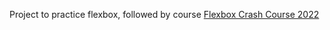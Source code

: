 Project to practice flexbox, followed by course [Flexbox Crash Course 2022](https://www.youtube.com/watch?v=3YW65K6LcIA)
